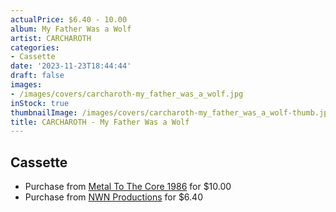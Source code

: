 ```yaml
---
actualPrice: $6.40 - 10.00
album: My Father Was a Wolf
artist: CARCHAROTH
categories:
- Cassette
date: '2023-11-23T18:44:44'
draft: false
images:
- /images/covers/carcharoth-my_father_was_a_wolf.jpg
inStock: true
thumbnailImage: /images/covers/carcharoth-my_father_was_a_wolf-thumb.jpg
title: CARCHAROTH - My Father Was a Wolf
---
```


## Cassette
* Purchase from [Metal To The Core 1986](https://metaltothecore1986.com/shop/carcharoth-my-father-was-a-wolf-cassette/) for $10.00
* Purchase from [NWN Productions](http://shop.nwnprod.com/index.php?route=product/product&path=73&product_id=41403&sort=pd.name&order=ASC) for $6.40
